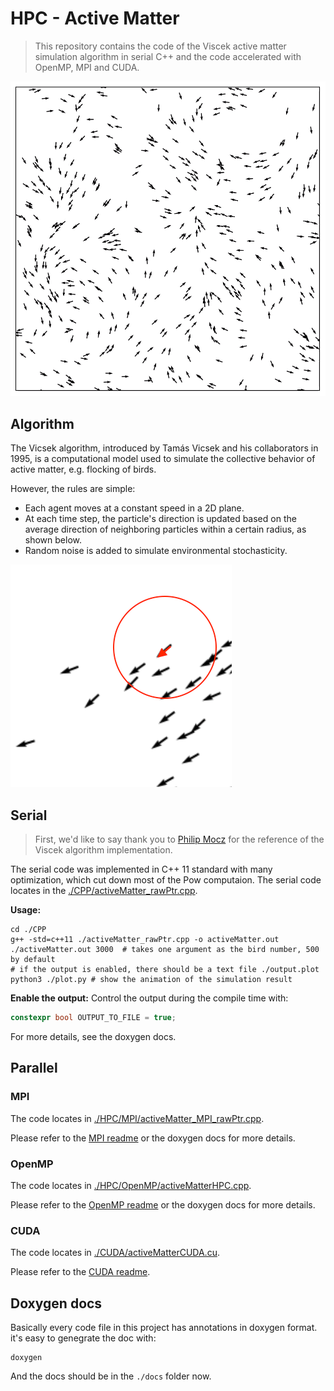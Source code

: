 # HPC - Active Matter
> This repository contains the code of the Viscek active matter simulation algorithm in serial C++ and the code accelerated with OpenMP, MPI and CUDA.

![simulation](./pic/simulation.gif)

## Algorithm

The Vicsek algorithm, introduced by Tamás Vicsek and his collaborators in 1995, is a computational model used to simulate the collective behavior of active matter, e.g. flocking of birds.

However, the rules are simple:

- Each agent moves at a constant speed in a 2D plane.
- At each time step, the particle's direction is updated based on the average direction of neighboring particles within a certain radius, as shown below.
- Random noise is added to simulate environmental stochasticity.

![observe](./pic/observe.png)


## Serial

> First, we'd like to say thank you to [Philip Mocz](https://github.com/pmocz/activematter-python) for the reference of the Viscek algorithm implementation.

The serial code was implemented in C++ 11 standard with many optimization, which cut down most of the Pow computaion. The serial code locates in the [./CPP/activeMatter_rawPtr.cpp](./CPP/activeMatter_rawPtr.cpp). 

**Usage:** 
``` shell
cd ./CPP
g++ -std=c++11 ./activeMatter_rawPtr.cpp -o activeMatter.out
./activeMatter.out 3000  # takes one argument as the bird number, 500 by default
# if the output is enabled, there should be a text file ./output.plot
python3 ./plot.py # show the animation of the simulation result
```

**Enable the output:** 
Control the output during the compile time with: 
```c++
constexpr bool OUTPUT_TO_FILE = true;
```
For more details, see the doxygen docs.

## Parallel


### MPI

The code locates in [./HPC/MPI/activeMatter_MPI_rawPtr.cpp](./HPC/MPI/activeMatter_MPI_rawPtr.cpp).

Please refer to the [MPI readme](./HPC/MPI/README.md) or the doxygen docs for more details.

### OpenMP

The code locates in [./HPC/OpenMP/activeMatterHPC.cpp](./HPC/OpenMP/activeMatterHPC.cpp).

Please refer to the [OpenMP readme](./HPC/OpenMP/README.md) or the doxygen docs for more details.


### CUDA

The code locates in [./CUDA/activeMatterCUDA.cu](./CUDA/activeMatterCUDA.cu).

Please refer to the [CUDA readme](./CUDA/README.md).


## Doxygen docs

Basically every code file in this project has annotations in doxygen format. it's easy to genegrate the doc with:

``` shell
doxygen
```

And the docs should be in the `./docs` folder now.

